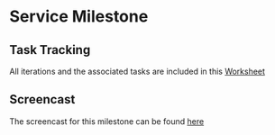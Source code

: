 # Service Milestone

## Task Tracking
All iterations and the associated tasks are included in this [Worksheet](../Bot/WORKSHEET.md)

## Screencast
The screencast for this milestone can be found [here]()

